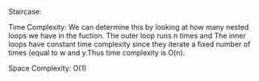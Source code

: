 Staircase:

Time Complexity:
We can determine this by looking at how many nested loops we have in the fuction.
The outer loop runs n times and The inner loops have constant time complexity since they iterate a fixed number of times (equal to w and y.Thus time complexity is O(n).

Space Complexity: O(1)
